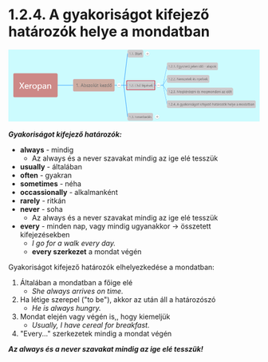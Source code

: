 # 1.2.4. A gyakoriságot kifejező határozók helye a mondatban

![1.2](images/1.2.png)

***Gyakoriságot kifejező határozók:***

* **always** - mindig
  * Az always és a never szavakat mindig az ige elé tesszük
* **usually** - általában
* **often** - gyakran
* **sometimes** - néha
* **occassionally** - alkalmanként
* **rarely** - ritkán
* **never** - soha
  * Az always és a never szavakat mindig az ige elé tesszük
* **every** - minden nap, vagy mindig ugyanakkor -> összetett kifejezésekben
  * *I go for a walk every day.*
  * **every szerkezet** a mondat végén

Gyakoriságot kifejező határozók elhelyezkedése a mondatban:

1. Általában a mondatban a főige elé
   * *She always arrives on time.*
2. Ha létige szerepel ("to be"), akkor az után áll a határozószó
   * *He is always hungry.*
3. Mondat elején vagy végén is,, hogy kiemeljük
   * *Usually, I have cereal for breakfast.*
4. "Every..." szerkezetek mindig a mondat végén

***Az always és a never szavakat mindig az ige elé tesszük!***
